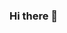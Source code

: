 ### Hi there 👋

<!--
**amyou518/amyou518** is a ✨ _special_ ✨ repository because its `README.md` (this file) appears on your GitHub profile.

Here are some ideas to get you started:

- 🎓 I’m currently working on my Master's degree in Applied Data Science at the University of San Diego.
- 💉 Microbiology Specialist

-->
